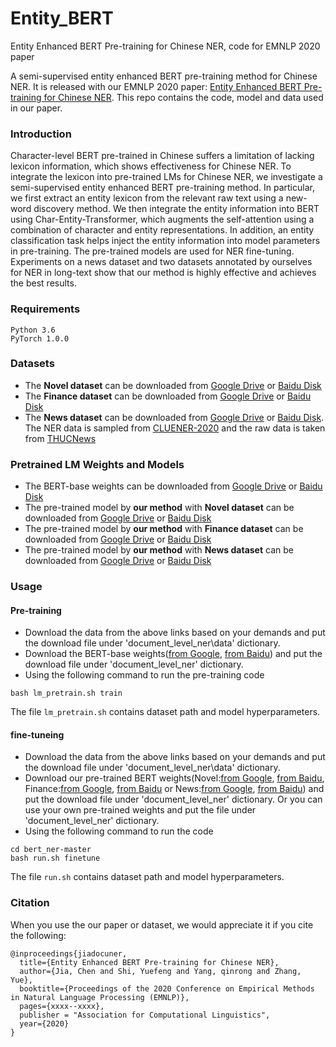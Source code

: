 # Entity_BERT
Entity Enhanced BERT Pre-training for Chinese NER, code for EMNLP 2020 paper

A semi-supervised entity enhanced BERT pre-training method for Chinese NER. It is released with our EMNLP 2020 paper: [Entity Enhanced BERT Pre-training for Chinese NER](). This repo contains the code, model and data used in our paper. 


### Introduction
Character-level BERT pre-trained in Chinese suffers a limitation of lacking lexicon information, which shows effectiveness for Chinese NER. To integrate the lexicon into pre-trained LMs for Chinese NER, we investigate a semi-supervised entity enhanced BERT pre-training method. In particular, we first extract an entity lexicon from the relevant raw text using a new-word discovery method. We then integrate the entity information into BERT using Char-Entity-Transformer, which augments the self-attention using a combination of character and entity representations. In addition, an entity classification task helps inject the entity information into model parameters in pre-training. The pre-trained models are used for NER fine-tuning. Experiments on a news dataset and two datasets annotated by ourselves for NER in long-text show that our method is highly effective and achieves the best results.

### Requirements
```
Python 3.6 
PyTorch 1.0.0
```

### Datasets
 - The **Novel dataset** can be downloaded from [Google Drive]() or [Baidu Disk]()
 - The **Finance dataset** can be downloaded from [Google Drive]() or [Baidu Disk]()
 - The **News dataset** can be downloaded from [Google Drive]() or [Baidu Disk](). The NER data is sampled from [CLUENER-2020](https://github.com/CLUEbenchmark/CLUENER2020) and the raw data is taken from [THUCNews](https://github.com/thunlp/THUCTC)


### Pretrained LM Weights and Models
 - The BERT-base weights can be downloaded from [Google Drive]() or [Baidu Disk]()
 - The pre-trained model by **our method** with **Novel dataset** can be downloaded from [Google Drive]() or [Baidu Disk]()
 - The pre-trained model by **our method** with **Finance dataset** can be downloaded from [Google Drive]() or [Baidu Disk]()
 - The pre-trained model by **our method** with **News dataset** can be downloaded from [Google Drive]() or [Baidu Disk]()


### Usage
#### Pre-training
  - Download the data from the above links based on your demands and put the download file under 'document_level_ner\data' dictionary.
  - Download the BERT-base weights([from Google](), [from Baidu]()) and put the download file under 'document_level_ner' dictionary. 
  - Using the following command to run the pre-training code
  ```
  bash lm_pretrain.sh train
  ```
  The file `lm_pretrain.sh` contains dataset path and model hyperparameters.

#### fine-tuneing
  - Download the data from the above links based on your demands and put the download file under 'document_level_ner\data' dictionary.
  - Download our pre-trained BERT weights(Novel:[from Google](), [from Baidu](), Finance:[from Google](), [from Baidu]() or News:[from Google](), [from Baidu]()) and put the download file under 'document_level_ner' dictionary. Or you can use your own pre-trained weights and put the file under 'document_level_ner' dictionary.
  - Using the following command to run the code
  ```
  cd bert_ner-master
  bash run.sh finetune
  ```
  The file `run.sh` contains dataset path and model hyperparameters.


  


### Citation
When you use the our paper or dataset, we would appreciate it if you cite the following:
```
@inproceedings{jiadocuner,
  title={Entity Enhanced BERT Pre-training for Chinese NER},
  author={Jia, Chen and Shi, Yuefeng and Yang, qinrong and Zhang, Yue},
  booktitle={Proceedings of the 2020 Conference on Empirical Methods in Natural Language Processing (EMNLP)},
  pages={xxxx--xxxx},
  publisher = "Association for Computational Linguistics",
  year={2020}
}
```
